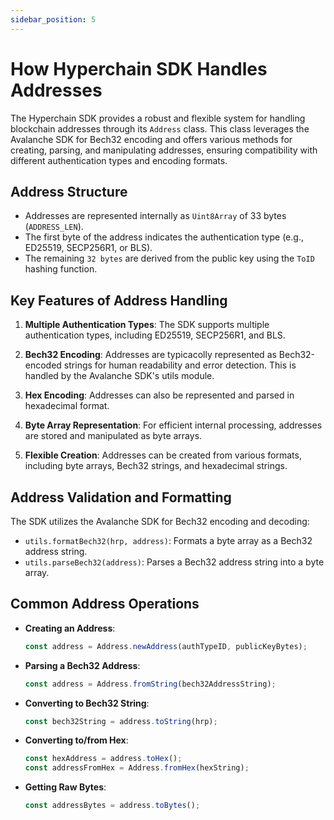 ```yaml
---
sidebar_position: 5
---
```


# How Hyperchain SDK Handles Addresses

The Hyperchain SDK provides a robust and flexible system for handling blockchain addresses through its `Address` class. This class leverages the Avalanche SDK for Bech32 encoding and offers various methods for creating, parsing, and manipulating addresses, ensuring compatibility with different authentication types and encoding formats.

## Address Structure

- Addresses are represented internally as `Uint8Array` of 33 bytes (`ADDRESS_LEN`).
- The first byte of the address indicates the authentication type (e.g., ED25519, SECP256R1, or BLS).
- The remaining `32 bytes` are derived from the public key using the `ToID` hashing function.

## Key Features of Address Handling

1. **Multiple Authentication Types**: The SDK supports multiple authentication types, including ED25519, SECP256R1, and BLS.

2. **Bech32 Encoding**: Addresses are typicacolly represented as Bech32-encoded strings for human readability and error detection. This is handled by the Avalanche SDK's utils module.

3. **Hex Encoding**: Addresses can also be represented and parsed in hexadecimal format.

4. **Byte Array Representation**: For efficient internal processing, addresses are stored and manipulated as byte arrays.

5. **Flexible Creation**: Addresses can be created from various formats, including byte arrays, Bech32 strings, and hexadecimal strings.

## Address Validation and Formatting

The SDK utilizes the Avalanche SDK for Bech32 encoding and decoding:

- `utils.formatBech32(hrp, address)`: Formats a byte array as a Bech32 address string.
- `utils.parseBech32(address)`: Parses a Bech32 address string into a byte array.

## Common Address Operations

- **Creating an Address**:

  ```typescript
  const address = Address.newAddress(authTypeID, publicKeyBytes);
  ```

- **Parsing a Bech32 Address**:

  ```typescript
  const address = Address.fromString(bech32AddressString);
  ```

- **Converting to Bech32 String**:

  ```typescript
  const bech32String = address.toString(hrp);
  ```

- **Converting to/from Hex**:

  ```typescript
  const hexAddress = address.toHex();
  const addressFromHex = Address.fromHex(hexString);
  ```

- **Getting Raw Bytes**:

  ```typescript
  const addressBytes = address.toBytes();
  ```
